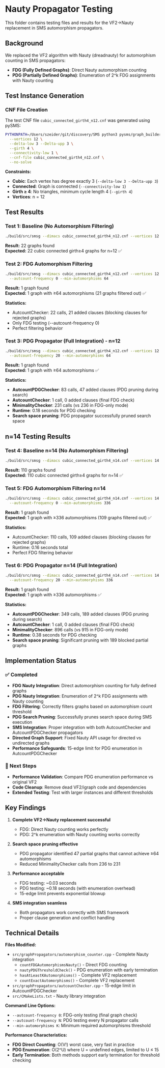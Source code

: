 # Nauty Propagator Testing

This folder contains testing files and results for the VF2→Nauty replacement in SMS automorphism propagators.

## Background

We replaced the VF2 algorithm with Nauty (dreadnauty) for automorphism counting in SMS propagators:
- **FDG (Fully Defined Graphs)**: Direct Nauty automorphism counting  
- **PDG (Partially Defined Graphs)**: Enumeration of 2^k FDG assignments with Nauty counting

## Test Instance Generation

### CNF File Creation
The test CNF file `cubic_connected_girth4_n12.cnf` was generated using pySMS:

```bash
PYTHONPATH=/Users/szeider/git/discovery/SMS python3 pysms/graph_builder.py \
  --vertices 12 \
  --delta-low 3 --Delta-upp 3 \
  --girth 4 \
  --connectivity-low 1 \
  --cnf-file cubic_connected_girth4_n12.cnf \
  --no-solve
```

**Constraints:**
- **Cubic**: Each vertex has degree exactly 3 (`--delta-low 3 --Delta-upp 3`)
- **Connected**: Graph is connected (`--connectivity-low 1`) 
- **Girth ≥ 4**: No triangles, minimum cycle length 4 (`--girth 4`)
- **Vertices**: n = 12

## Test Results

### Test 1: Baseline (No Automorphism Filtering)
```bash
./build/src/smsg --dimacs cubic_connected_girth4_n12.cnf --vertices 12 --all-graphs --hide-graphs --cutoff 0
```

**Result:** 22 graphs found  
**Expected:** 22 cubic connected girth≥4 graphs for n=12 ✅

### Test 2: FDG Automorphism Filtering  
```bash
./build/src/smsg --dimacs cubic_connected_girth4_n12.cnf --vertices 12 --all-graphs --hide-graphs --cutoff 0 \
  --autcount-frequency 0 --min-automorphisms 64
```

**Result:** 1 graph found  
**Expected:** 1 graph with ≥64 automorphisms (21 graphs filtered out) ✅

**Statistics:**
- AutcountChecker: 22 calls, 21 added clauses (blocking clauses for rejected graphs)
- Only FDG testing (--autcount-frequency 0)
- Perfect filtering behavior

### Test 3: PDG Propagator (Full Integration) - n=12
```bash
./build/src/smsg --dimacs cubic_connected_girth4_n12.cnf --vertices 12 --all-graphs --hide-graphs --cutoff 0 \
  --autcount-frequency 20 --min-automorphisms 64
```

**Result:** 1 graph found  
**Expected:** 1 graph with ≥64 automorphisms ✅

**Statistics:**
- **AutcountPDGChecker**: 83 calls, 47 added clauses (PDG pruning during search)
- **AutcountChecker**: 1 call, 0 added clauses (final FDG check)  
- **MinimalityChecker**: 231 calls (vs 236 in FDG-only mode)
- **Runtime**: 0.18 seconds for PDG checking
- **Search space pruning**: PDG propagator successfully pruned search space

## n=14 Testing Results

### Test 4: Baseline n=14 (No Automorphism Filtering)
```bash
./build/src/smsg --dimacs cubic_connected_girth4_n14.cnf --vertices 14 --all-graphs --hide-graphs --cutoff 0
```

**Result:** 110 graphs found  
**Expected:** 110 cubic connected girth≥4 graphs for n=14 ✅

### Test 5: FDG Automorphism Filtering n=14
```bash
./build/src/smsg --dimacs cubic_connected_girth4_n14.cnf --vertices 14 --all-graphs --hide-graphs --cutoff 0 \
  --autcount-frequency 0 --min-automorphisms 336
```

**Result:** 1 graph found  
**Expected:** 1 graph with ≥336 automorphisms (109 graphs filtered out) ✅

**Statistics:**
- AutcountChecker: 110 calls, 109 added clauses (blocking clauses for rejected graphs)
- Runtime: 0.16 seconds total
- Perfect FDG filtering behavior

### Test 6: PDG Propagator n=14 (Full Integration)
```bash
./build/src/smsg --dimacs cubic_connected_girth4_n14.cnf --vertices 14 --all-graphs --hide-graphs --cutoff 0 \
  --autcount-frequency 20 --min-automorphisms 336
```

**Result:** 1 graph found  
**Expected:** 1 graph with ≥336 automorphisms ✅

**Statistics:**
- **AutcountPDGChecker**: 349 calls, 189 added clauses (PDG pruning during search)
- **AutcountChecker**: 1 call, 0 added clauses (final FDG check)  
- **MinimalityChecker**: 896 calls (vs 915 in FDG-only mode)
- **Runtime**: 0.38 seconds for PDG checking
- **Search space pruning**: Significant pruning with 189 blocked partial graphs

## Implementation Status

### ✅ Completed
- **FDG Nauty Integration**: Direct automorphism counting for fully defined graphs
- **PDG Nauty Integration**: Enumeration of 2^k FDG assignments with Nauty counting
- **FDG Filtering**: Correctly filters graphs based on automorphism count threshold  
- **PDG Search Pruning**: Successfully prunes search space during SMS execution
- **SMS Integration**: Proper integration with both AutcountChecker and AutcountPDGChecker propagators
- **Directed Graph Support**: Fixed Nauty API usage for directed vs undirected graphs
- **Performance Safeguards**: 15-edge limit for PDG enumeration in AutcountPDGChecker

### 🔄 Next Steps  
- **Performance Validation**: Compare PDG enumeration performance vs original VF2
- **Code Cleanup**: Remove dead VF2/igraph code and dependencies
- **Extended Testing**: Test with larger instances and different thresholds

## Key Findings

1. **Complete VF2→Nauty replacement successful** 
   - FDG: Direct Nauty counting works perfectly
   - PDG: 2^k enumeration with Nauty counting works correctly

2. **Search space pruning effective**
   - PDG propagator identified 47 partial graphs that cannot achieve ≥64 automorphisms
   - Reduced MinimalityChecker calls from 236 to 231

3. **Performance acceptable**  
   - FDG testing: ~0.03 seconds
   - PDG testing: ~0.18 seconds (with enumeration overhead)
   - 15-edge limit prevents exponential blowup

4. **SMS integration seamless**
   - Both propagators work correctly with SMS framework
   - Proper clause generation and conflict handling

## Technical Details

**Files Modified:**
- `src/graphPropagators/automorphism_counter.cpp` - Complete Nauty integration
  - `countFDGAutomorphismsNauty()` - Direct FDG counting
  - `nautyPDGThresholdCheck()` - PDG enumeration with early termination
  - `hasAtLeastKAutomorphisms()` - Complete VF2 replacement
  - `countExactAutomorphisms()` - Complete VF2 replacement
- `src/graphPropagators/autcountChecker.cpp` - 15-edge limit in AutcountPDGChecker  
- `src/CMakeLists.txt` - Nauty library integration

**Command Line Options:**
- `--autcount-frequency 0`: FDG-only testing (final graph check)
- `--autcount-frequency N`: PDG testing every N propagator calls  
- `--min-automorphisms K`: Minimum required automorphisms threshold

**Performance Characteristics:**
- **FDG Direct Counting**: O(V!) worst case, very fast in practice
- **PDG Enumeration**: O(2^U) where U = undefined edges, limited to U ≤ 15
- **Early Termination**: Both methods support early termination for threshold checking